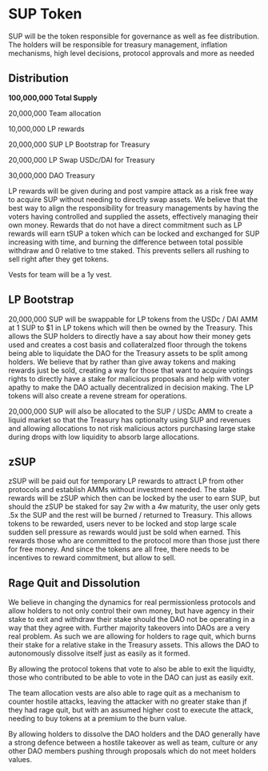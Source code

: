 # SUP Token

SUP will be the token responsible for governance as well as fee distribution. The holders will be responsible for treasury management, inflation mechanisms, high level decisions, protocol approvals and more as needed

## **Distribution**

**100,000,000 Total Supply**

20,000,000 Team allocation

10,000,000 LP rewards&#x20;

20,000,000 SUP LP Bootstrap for Treasury&#x20;

20,000,000 LP Swap USDc/DAI for Treasury&#x20;

30,000,000 DAO Treasury

LP rewards will be given during and post vampire attack as a risk free way to acquire SUP without needing to directly swap assets. We believe that the best way to align the responsibility for treasury managements by having the voters having controlled and supplied the assets, effectively managing their own money. Rewards that do not have a direct commitment such as LP rewards will earn tSUP a token which can be locked and exchanged for SUP increasing with time, and burning the difference between total possible withdraw and 0 relative to tme staked. This prevents sellers all rushing to sell right after they get tokens.

Vests for team will be a 1y vest.

## LP Bootstrap
20,000,000 SUP will be swappable for LP tokens from the USDc / DAI AMM at 1 SUP to $1 in LP tokens which will then be owned by the Treasury. This allows the SUP holders to directly have a say about how their money gets used and creates a cost basis and collateralzed floor through the tokens being able to liquidate the DAO for the Treasury assets to be split among holders. We believe that by rather than give away tokens and making rewards just be sold, creating a way for those that want to acquire votings rights to directly have a stake for malicious proposals and help with voter apathy to make the DAO actually decentralized in decision making. The LP tokens will also create a revene stream for operations.

20,000,000 SUP will also be allocated to the SUP / USDc AMM to create a liquid market so that the Treasury has optionalty using SUP and revenues and allowing allocations to not risk malicious actors purchasing large stake during drops with low liquidity to absorb large allocations.

## zSUP
zSUP will be paid out for temporary LP rewards to attract LP from other protocols and establish AMMs without investment needed. The stake rewards will be zSUP which then can be locked by the user to earn SUP, but should the zSUP be staked for say 2w with a 4w maturity, the user only gets .5x the SUP and the rest will be burned / returned to Treasury. This allows tokens to be rewarded, users never to be locked and stop large scale sudden sell pressure as rewards would just be sold when earned. This rewards those who are committed to the protocol more than those just there for free money. And since the tokens are all free, there needs to be incentives to reward commitment, but allow to sell.

## Rage Quit and Dissolution
We believe in changing the dynamics for real permissionless protocols and allow holders to not only control their own money, but have agency in their stake to exit and withdraw their stake should the DAO not be operating in a way that they agree with. Further majority takeovers into DAOs are a very real problem. As such we are allowing for holders to rage quit, which burns their stake for a relative stake in the Treasury assets. This allows the DAO to autonomously dissolve itself just as easily as it formed. 

By allowing the protocol tokens that vote to also be able to exit the liquidty, those who contributed to be able to vote in the DAO can just as easily exit. 

The team allocation vests are also able to rage quit as a mechanism to counter hostile attacks, leaving the attacker with no greater stake than jf they had rage quit, but with an assumed higher cost to execute the attack, needing to buy tokens at a premium to the burn value.

By allowing holders to dissolve the DAO holders and the DAO generally have a strong defence between a hostile takeover as well as team, culture or any other DAO members pushing through proposals which do not meet holders values.
